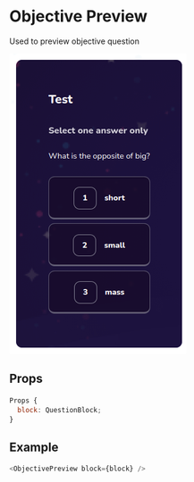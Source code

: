 # Objective Preview

Used to preview objective question

![](./readmeIMG/2023-02-07-10-37-05.png)

## Props

```js
Props {
  block: QuestionBlock;
}

```

## Example

```js
<ObjectivePreview block={block} />
```
